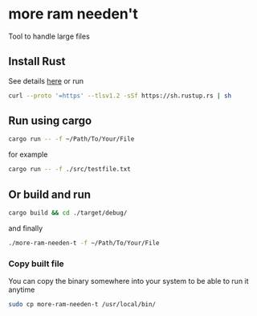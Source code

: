 # more ram needen't

Tool to handle large files

## Install Rust

See details [here](https://www.rust-lang.org/tools/install)
or run

```sh
curl --proto '=https' --tlsv1.2 -sSf https://sh.rustup.rs | sh
```

## Run using cargo

```sh
cargo run -- -f ~/Path/To/Your/File
```

for example

```sh
cargo run -- -f ./src/testfile.txt
```

## Or build and run

```sh
cargo build && cd ./target/debug/
```

and finally

```sh
./more-ram-needen-t -f ~/Path/To/Your/File
```

### Copy built file

You can copy the binary somewhere into your system to be able to run it anytime

```sh
sudo cp more-ram-needen-t /usr/local/bin/
```

